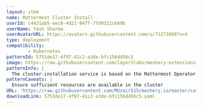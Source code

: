 ```yaml
---
layout: item
name: Mattermost Cluster Install
userId: c4431ab5-eec8-4d21-947f-7fd9321c649b
userName: Yash Sharma
userAvatarURL: https://avatars.githubusercontent.com/u/71271069?v=4
type: deployment
compatibility: 
        - Kubernetes
patternId: 5751de17-4f97-41c2-a3de-bfc156d456c5
image: https://raw.githubusercontent.com/layer5labs/meshery-extensions-packages/master/action-assets/design-assets/5751de17-4f97-41c2-a3de-bfc156d456c5-light.png,https://raw.githubusercontent.com/layer5labs/meshery-extensions-packages/master/action-assets/design-assets/5751de17-4f97-41c2-a3de-bfc156d456c5-dark.png
patternInfo: |
  The cluster-installation service is based on the Mattermost Operator model and operates at version 0.3.3. It is responsible for managing the installation and configuration of the Mattermost operator in default namespace
patternCaveats: |
  Ensure sufficient resources are available in the cluster
URL: 'https://raw.githubusercontent.com/MUzairS15/meshery.io/master/catalog/5751de17-4f97-41c2-a3de-bfc156d456c5.yaml'
downloadLink: 5751de17-4f97-41c2-a3de-bfc156d456c5.yaml
---
```

